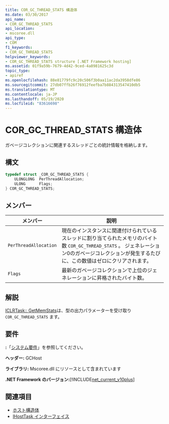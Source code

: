 ```yaml
---
title: COR_GC_THREAD_STATS 構造体
ms.date: 03/30/2017
api_name:
- COR_GC_THREAD_STATS
api_location:
- mscoree.dll
api_type:
- COM
f1_keywords:
- COR_GC_THREAD_STATS
helpviewer_keywords:
- COR_GC_THREAD_STATS structure [.NET Framework hosting]
ms.assetid: 01f9a59b-7679-4d42-9ced-4a8981625c3d
topic_type:
- apiref
ms.openlocfilehash: 88e81779fc9c20c506f3b0aa11ac2da3958dfe86
ms.sourcegitcommit: 27db07ffb26f76912feefba7b884313547410db5
ms.translationtype: MT
ms.contentlocale: ja-JP
ms.lasthandoff: 05/19/2020
ms.locfileid: "83616698"
---
```

# <a name="cor_gc_thread_stats-structure"></a>COR_GC_THREAD_STATS 構造体
ガベージコレクションに関連するスレッドごとの統計情報を格納します。  
  
## <a name="syntax"></a>構文  
  
```cpp  
typedef struct _COR_GC_THREAD_STATS {  
    ULONGLONG  PerThreadAllocation;
    ULONG      Flags;
} COR_GC_THREAD_STATS;  
```  
  
## <a name="members"></a>メンバー  
  
|メンバー|説明|  
|------------|-----------------|  
|`PerThreadAllocation`|現在のインスタンスに関連付けられているスレッドに割り当てられたメモリのバイト数 `COR_GC_THREAD_STATS` 。 ジェネレーション0のガベージコレクションが発生するたびに、この数値はゼロにクリアされます。|  
|`Flags`|最新のガベージコレクションで上位のジェネレーションに昇格されたバイト数。|  
  
## <a name="remarks"></a>解説  
 [ICLRTask:: GetMemStats](iclrtask-getmemstats-method.md)は、型の出力パラメーターを受け取り `COR_GC_THREAD_STATS` ます。  
  
## <a name="requirements"></a>要件  
 **:**「[システム要件](../../get-started/system-requirements.md)」を参照してください。  
  
 **ヘッダー:** GCHost  
  
 **ライブラリ:** Mscoree.dll にリソースとして含まれています  
  
 **.NET Framework のバージョン:**[!INCLUDE[net_current_v10plus](../../../../includes/net-current-v10plus-md.md)]  
  
## <a name="see-also"></a>関連項目

- [ホスト構造体](hosting-structures.md)
- [IHostTask インターフェイス](ihosttask-interface.md)
